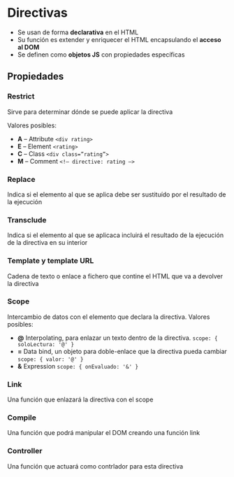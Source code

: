 Directivas
==========

- Se usan de forma **declarativa** en el HTML
- Su función es extender y enriquecer el HTML encapsulando el **acceso al DOM**
- Se definen como **objetos JS** con propiedades específicas

Propiedades
-----------

### Restrict
Sirve para determinar dónde se puede aplicar la directiva

Valores posibles:

 - **A** – Attribute ` <div rating> `
 - **E** – Element ` <rating> `
 - **C** – Class ` <div class=”rating”> `
 - **M** – Comment ` <!– directive: rating –> `

### Replace
Indica si el elemento al que se aplica debe ser sustituído por el resultado de la ejecución

### Transclude
Indica si el elemento al que se aplicaca incluirá el resultado de la ejecución de la directiva en su interior

### Template y template URL
Cadena de texto o enlace a fichero que contine el HTML que va a devolver la directiva

### Scope
Intercambio de datos con el elemento que declara la directiva.
Valores posibles:

 - **@** Interpolating, para enlazar un texto dentro de la directiva. ` scope: { soloLectura: '@' } `
 - **=** Data bind, un objeto para doble-enlace que la directiva pueda cambiar ` scope: { valor: '@' } `
 - **&** Expression `scope: { onEvaluado: '&' } `


### Link
Una función que enlazará la directiva con el scope

### Compile
Una función que podrá manipular el DOM creando una función link

### Controller
Una función que actuará como contrlador para esta directiva 
